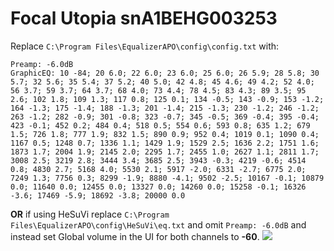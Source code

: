 # Focal Utopia snA1BEHG003253
Replace `C:\Program Files\EqualizerAPO\config\config.txt` with:
```
Preamp: -6.0dB
GraphicEQ: 10 -84; 20 6.0; 22 6.0; 23 6.0; 25 6.0; 26 5.9; 28 5.8; 30 5.7; 32 5.6; 35 5.4; 37 5.2; 40 5.0; 42 4.8; 45 4.6; 49 4.2; 52 4.0; 56 3.7; 59 3.7; 64 3.7; 68 4.0; 73 4.4; 78 4.5; 83 4.3; 89 3.5; 95 2.6; 102 1.8; 109 1.3; 117 0.8; 125 0.1; 134 -0.5; 143 -0.9; 153 -1.2; 164 -1.3; 175 -1.4; 188 -1.3; 201 -1.4; 215 -1.3; 230 -1.2; 246 -1.2; 263 -1.2; 282 -0.9; 301 -0.8; 323 -0.7; 345 -0.5; 369 -0.4; 395 -0.4; 423 -0.1; 452 0.2; 484 0.4; 518 0.5; 554 0.6; 593 0.8; 635 1.2; 679 1.5; 726 1.8; 777 1.9; 832 1.5; 890 0.9; 952 0.4; 1019 0.1; 1090 0.4; 1167 0.5; 1248 0.7; 1336 1.1; 1429 1.9; 1529 2.5; 1636 2.2; 1751 1.6; 1873 1.7; 2004 1.9; 2145 2.0; 2295 1.7; 2455 1.0; 2627 1.1; 2811 1.7; 3008 2.5; 3219 2.8; 3444 3.4; 3685 2.5; 3943 -0.3; 4219 -0.6; 4514 0.8; 4830 2.7; 5168 4.0; 5530 2.1; 5917 -2.0; 6331 -2.7; 6775 2.0; 7249 1.3; 7756 0.3; 8299 -1.9; 8880 -4.1; 9502 -2.5; 10167 -0.1; 10879 0.0; 11640 0.0; 12455 0.0; 13327 0.0; 14260 0.0; 15258 -0.1; 16326 -3.6; 17469 -5.9; 18692 -3.8; 20000 0.0
```
**OR** if using HeSuVi replace `C:\Program Files\EqualizerAPO\config\HeSuVi\eq.txt` and omit `Preamp: -6.0dB` and instead set Global volume in the UI for both channels to **-60**.
![](https://raw.githubusercontent.com/jaakkopasanen/AutoEq/master/results/Sonoma%20Model%20One/innerfidelity/onear/Focal%20Utopia%20snA1BEHG003253/Focal%20Utopia%20snA1BEHG003253.png)